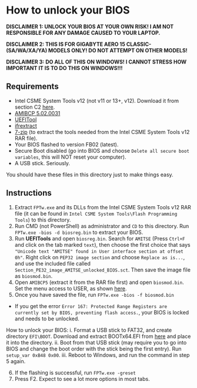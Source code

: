 # How to unlock your BIOS

**DISCLAIMER 1: UNLOCK YOUR BIOS AT YOUR OWN RISK! I AM NOT RESPONSIBLE FOR ANY DAMAGE CAUSED TO YOUR LAPTOP.**

**DISCLAIMER 2: THIS IS FOR GIGABYTE AERO 15 CLASSIC-(SA/WA/XA/YA) MODELS ONLY! DO NOT ATTEMPT ON OTHER MODELS!**

**DISCLAIMER 3: DO ALL OF THIS ON WINDOWS! I CANNOT STRESS HOW IMPORTANT IT IS TO DO THIS ON WINDOWS!!!**

## Requirements
* Intel CSME System Tools v12 (not v11 or 13+, v12). Download it from section C2 [here](https://www.win-raid.com/t596f39-Intel-Management-Engine-Drivers-Firmware-amp-System-Tools.html).
* [AMIBCP 5.02.0031](https://www.mediafire.com/file/ckao23pe57ny7jm/AMIBCP_5.02.0031.rar/file)
* [UEFITool](https://github.com/LongSoft/UEFITool/releases)
* [ifrextract](https://github.com/LongSoft/Universal-IFR-Extractor/releases)
* [7-zip](https://7-zip.org) (to extract the tools needed from the Intel CSME System Tools v12 RAR file).
* Your BIOS flashed to version FB02 (latest).
* Secure Boot disabled (go into BIOS and choose `Delete all secure boot variables`, this will NOT reset your computer).
* A USB stick. Seriously.

You should have these files in this directory just to make things easy.

## Instructions
1. Extract `FPTw.exe` and its DLLs from the Intel CSME System Tools v12 RAR file (it can be found in `Intel CSME System Tools\Flash Programming Tools`) to this directory.
2. Run CMD (not PowerShell) as administrator and `CD` to this directory. Run `FPTw.exe -bios -d biosreg.bin` to extract your BIOS.
3. Run **UEFITools** and open `biosreg.bin`. Search for `AMITSE` (Press `Ctrl+F` and click on the tab marked `text`), then choose the first choice that says `"Unicode text "AMITSE" found in User interface section at offset 0h"`. Right click on `PEP32 image section` and choose `Replace as is...`, and use the included file called `Section_PE32_image_AMITSE_unlocked_BIOS.sct`. Then save the image file as `biosmod.bin`.
4. Open `AMIBCP5` (extract it from the RAR file first) and open `biosmod.bin`. Set the menu access to USER, as shown [here](https://i.imgur.com/BnkU0RW.jpg).
5. Once you have saved the file, run `FPTw.exe -bios -f biosmod.bin`
 - If you get the error `Error 167: Protected Range Registers are currently set by BIOS, preventing flash access.`, your BIOS is locked and needs to be unlocked.
 
 How to unlock your BIOS:
   i. Format a USB stick to FAT32, and create directory `EFI\BOOT`. Download and extract BOOTx64.EFI from [here](http://brains.by/posts/bootx64.7z) and place it into the directory.
   ii. Boot from that USB stick (may require you to go into BIOS and change the boot order with the stick being the first entry). Run `setup_var 0xB48 0x00`.
   iii. Reboot to Windows, and run the command in step 5 again.
   
6. If the flashing is successful, run `FPTw.exe -greset`
7. Press F2. Expect to see a lot more options in most tabs.
   